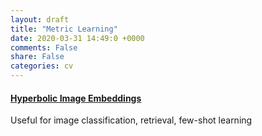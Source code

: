 ```yaml
---
layout: draft
title: "Metric Learning"
date: 2020-03-31 14:49:0 +0000
comments: False
share: False
categories: cv
---
```

<!--

https://www.zhihu.com/question/382802283/answer/1118867880

-->


#### [Hyperbolic Image Embeddings](https://arxiv.org/pdf/1904.02239.pdf)

Useful for image classification, retrieval, few-shot learning







